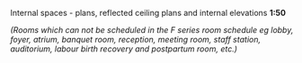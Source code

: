 <span class="transform-to-uppercase">Internal spaces - plans, reflected ceiling plans and internal elevations **1:50**</span>

_(Rooms which can not be scheduled in the F series room schedule eg lobby, foyer, atrium, banquet room, reception, meeting room, staff station, auditorium, labour birth recovery and postpartum room, etc.)_